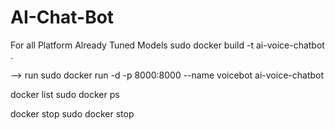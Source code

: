 # AI-Chat-Bot
For all Platform Already Tuned Models
sudo docker build -t ai-voice-chatbot .

 -->
run 
sudo docker run -d -p 8000:8000 --name voicebot ai-voice-chatbot

docker list
  sudo docker ps


docker  stop 
  sudo docker stop <NAME>

